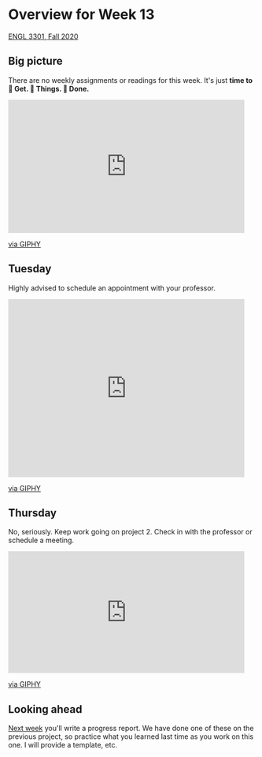 # Overview for Week 13

[ENGL 3301, Fall 2020](calendar.html)

## Big picture

There are no weekly assignments or readings for this week. It's just **time to &#x1F44F;	Get. &#x1F44F;	Things. &#x1F44F;	 Done.**


<iframe src="https://giphy.com/embed/LGWYfM9Dd7Kuc" width="480" height="270" frameBorder="0" class="giphy-embed" allowFullScreen></iframe><p><a href="https://giphy.com/gifs/internet-typing-LGWYfM9Dd7Kuc">via GIPHY</a></p>


## Tuesday

Highly advised to schedule an appointment with your professor.

<iframe src="https://giphy.com/embed/o28elTLxOjiRW" width="480" height="361" frameBorder="0" class="giphy-embed" allowFullScreen></iframe><p><a href="https://giphy.com/gifs/o28elTLxOjiRW">via GIPHY</a></p>

## Thursday

No, seriously. Keep work going on project 2. Check in with the professor or schedule a meeting.

<iframe src="https://giphy.com/embed/AhjXalGPAfJg4" width="480" height="247" frameBorder="0" class="giphy-embed" allowFullScreen></iframe><p><a href="https://giphy.com/gifs/the-it-crowd-typing-office-AhjXalGPAfJg4">via GIPHY</a></p>

## Looking ahead
[Next week](week-14-notes) you'll write a progress report. We have done one of these on the previous project, so practice what you learned last time as you work on this one. I will provide a template, etc.
